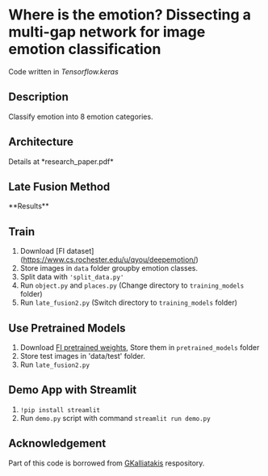 # Where is the emotion? Dissecting a multi-gap network for image emotion classification 
Code written in *Tensorflow.keras*

## Description
Classify emotion into 8 emotion categories.

## Architecture
<INSERT MG network>
Details at *research_paper.pdf*

## Late Fusion Method
<INSERT Late Fusion image>
**Results**
<insert result table /confusion matrix>

## Train
1. Download [FI dataset] (https://www.cs.rochester.edu/u/qyou/deepemotion/) 
2. Store images in `data` folder groupby emotion classes.
2. Split data with `'split_data.py'`
3. Run `object.py` and `places.py` (Change directory to `training_models` folder)
4. Run `late_fusion2.py` (Switch directory to `training_models` folder)

## Use Pretrained Models 
1. Download [FI pretrained weights](https://drive.google.com/drive/folders/1Gm5fyY8bthkENOsTxR9oe08r15wc7vyV?usp=sharing), Store them in `pretrained_models` folder
2. Store test images in 'data/test' folder.
3. Run `late_fusion2.py`

## Demo App with Streamlit
1. `!pip install streamlit`
2. Run `demo.py` script with command `streamlit run demo.py`

## Acknowledgement
Part of this code is borrowed from [GKalliatakis](https://github.com/GKalliatakis/Keras-VGG16-places365) respository.
